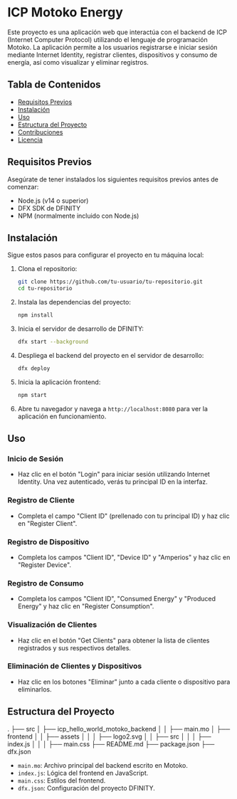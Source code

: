 # ICP Motoko Energy

Este proyecto es una aplicación web que interactúa con el backend de ICP (Internet Computer Protocol) utilizando el lenguaje de programación Motoko. La aplicación permite a los usuarios registrarse e iniciar sesión mediante Internet Identity, registrar clientes, dispositivos y consumo de energía, así como visualizar y eliminar registros.

## Tabla de Contenidos

- [Requisitos Previos](#requisitos-previos)
- [Instalación](#instalación)
- [Uso](#uso)
- [Estructura del Proyecto](#estructura-del-proyecto)
- [Contribuciones](#contribuciones)
- [Licencia](#licencia)

## Requisitos Previos

Asegúrate de tener instalados los siguientes requisitos previos antes de comenzar:

- Node.js (v14 o superior)
- DFX SDK de DFINITY
- NPM (normalmente incluido con Node.js)

## Instalación

Sigue estos pasos para configurar el proyecto en tu máquina local:

1. Clona el repositorio:

    ```bash
    git clone https://github.com/tu-usuario/tu-repositorio.git
    cd tu-repositorio
    ```

2. Instala las dependencias del proyecto:

    ```bash
    npm install
    ```

3. Inicia el servidor de desarrollo de DFINITY:

    ```bash
    dfx start --background
    ```

4. Despliega el backend del proyecto en el servidor de desarrollo:

    ```bash
    dfx deploy
    ```

5. Inicia la aplicación frontend:

    ```bash
    npm start
    ```

6. Abre tu navegador y navega a `http://localhost:8080` para ver la aplicación en funcionamiento.

## Uso

### Inicio de Sesión

- Haz clic en el botón "Login" para iniciar sesión utilizando Internet Identity. Una vez autenticado, verás tu principal ID en la interfaz.

### Registro de Cliente

- Completa el campo "Client ID" (prellenado con tu principal ID) y haz clic en "Register Client".

### Registro de Dispositivo

- Completa los campos "Client ID", "Device ID" y "Amperios" y haz clic en "Register Device".

### Registro de Consumo

- Completa los campos "Client ID", "Consumed Energy" y "Produced Energy" y haz clic en "Register Consumption".

### Visualización de Clientes

- Haz clic en el botón "Get Clients" para obtener la lista de clientes registrados y sus respectivos detalles.

### Eliminación de Clientes y Dispositivos

- Haz clic en los botones "Eliminar" junto a cada cliente o dispositivo para eliminarlos.

## Estructura del Proyecto

.
├── src
│ ├── icp_hello_world_motoko_backend
│ │ ├── main.mo
│ ├── frontend
│ │ ├── assets
│ │ │ ├── logo2.svg
│ │ ├── src
│ │ │ ├── index.js
│ │ │ ├── main.css
├── README.md
├── package.json
├── dfx.json
- `main.mo`: Archivo principal del backend escrito en Motoko.
- `index.js`: Lógica del frontend en JavaScript.
- `main.css`: Estilos del frontend.
- `dfx.json`: Configuración del proyecto DFINITY.
